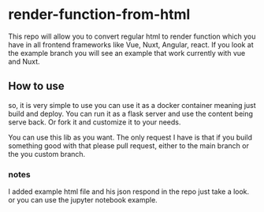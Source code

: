 # render-function-from-html
This repo will allow you to convert regular html to render function which you have in all frontend frameworks like Vue, Nuxt, Angular, react. 
If you look at the example branch you will see an example that work currently with vue and Nuxt.

## How to use
so, it is very simple to use you can use it as a docker container meaning just build and deploy. 
You can run it as a flask server and use the content being serve back.
Or fork it and customize it to your needs.

You can use this lib as you want.
The only request I have is that if you build something good with that please pull request, either to the main branch or the you custom branch.


### notes
I added example html file and his json respond in the repo just take a look. or you can use the jupyter notebook example.